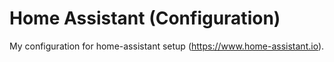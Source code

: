 # Home Assistant (Configuration)

My configuration for home-assistant setup (https://www.home-assistant.io).
